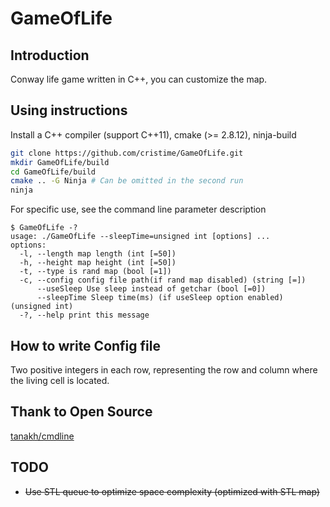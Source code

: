 # GameOfLife

## Introduction
Conway life game written in C++, you can customize the map.

## Using instructions
Install a C++ compiler (support C++11), cmake (>= 2.8.12), ninja-build
```bash
git clone https://github.com/cristime/GameOfLife.git
mkdir GameOfLife/build
cd GameOfLife/build
cmake .. -G Ninja # Can be omitted in the second run
ninja
```

For specific use, see the command line parameter description
```
$ GameOfLife -?
usage: ./GameOfLife --sleepTime=unsigned int [options] ...
options:
  -l, --length map length (int [=50])
  -h, --height map height (int [=50])
  -t, --type is rand map (bool [=1])
  -c, --config config file path(if rand map disabled) (string [=])
      --useSleep Use sleep instead of getchar (bool [=0])
      --sleepTime Sleep time(ms) (if useSleep option enabled) (unsigned int)
  -?, --help print this message
```

## How to write Config file
Two positive integers in each row, representing the row and column where the living cell is located.

## Thank to Open Source
<a href="https://github.com/tanakh/cmdline">tanakh/cmdline</a>

## TODO
* ~~Use STL queue to optimize space complexity (optimized with STL map)~~